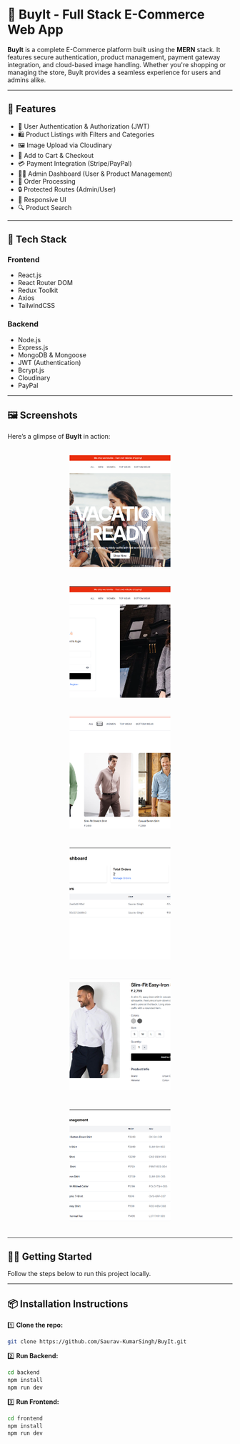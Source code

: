 # 🛒 BuyIt - Full Stack E-Commerce Web App

**BuyIt** is a complete E-Commerce platform built using the **MERN** stack. It features secure authentication, product management, payment gateway integration, and cloud-based image handling. Whether you're shopping or managing the store, BuyIt provides a seamless experience for users and admins alike.

---

## 🚀 Features

- 🔐 User Authentication & Authorization (JWT)
- 🛍️ Product Listings with Filters and Categories
- 🖼️ Image Upload via Cloudinary
- 🛒 Add to Cart & Checkout
- 💳 Payment Integration (Stripe/PayPal)
- 👨‍💼 Admin Dashboard (User & Product Management)
- 🧾 Order Processing
- 🔒 Protected Routes (Admin/User)
- 📱 Responsive UI
- 🔍 Product Search

---

## 🧰 Tech Stack

### Frontend
- React.js
- React Router DOM
- Redux Toolkit 
- Axios
- TailwindCSS

### Backend
- Node.js
- Express.js
- MongoDB & Mongoose
- JWT (Authentication)
- Bcrypt.js
- Cloudinary
- PayPal

---

## 🖼️ Screenshots

Here’s a glimpse of **BuyIt** in action:

<p align="center">
  <img src="./screenshots/hero.png" alt="Homepage" width="45%" height="250px" style="margin: 20px; object-fit: cover;" />
  <img src="./screenshots/auth.png" alt="Auth Page" width="45%" height="250px" style="margin: 20px; object-fit: cover;" />

  <img src="./screenshots/collection.png" alt="Collection Page" width="45%" height="250px" style="margin: 20px; object-fit: cover;" />
  <img src="./screenshots/admin.png" alt="Admin Page" width="45%" height="250px" style="margin: 20px; object-fit: cover;" />

  <img src="./screenshots/prdetail.png" alt="Product Detail Page" width="45%" height="250px" style="margin: 20px; object-fit: cover;" />
  <img src="./screenshots/product.png" alt="Admin Product Page" width="45%" height="250px" style="margin: 20px; object-fit: cover;" />
</p>





---

## 🧑‍💻 Getting Started

Follow the steps below to run this project locally.

---

## 📦 Installation Instructions


1️⃣ **Clone the repo:**  
```bash
git clone https://github.com/Saurav-KumarSingh/BuyIt.git
```

2️⃣ **Run Backend:**  
```bash
cd backend
npm install
npm run dev
```

3️⃣ **Run Frontend:**  
```bash
cd frontend
npm install
npm run dev
```
